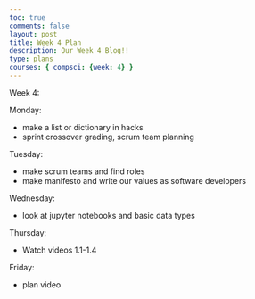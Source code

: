 ```yaml
---
toc: true
comments: false
layout: post
title: Week 4 Plan 
description: Our Week 4 Blog!! 
type: plans
courses: { compsci: {week: 4} }
---
```


Week 4:

Monday:
- make a list or dictionary in hacks
- sprint crossover grading, scrum team planning

Tuesday:
- make scrum teams and find roles
- make manifesto and write our values as software developers

Wednesday:
- look at jupyter notebooks and basic data types

Thursday:
- Watch videos 1.1-1.4

Friday:
- plan video 

